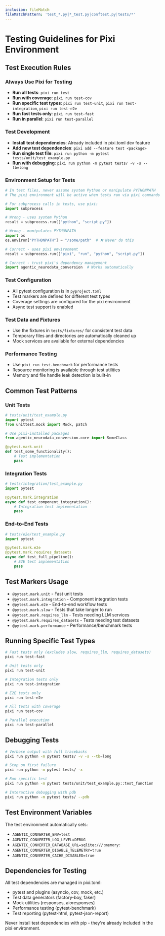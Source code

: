 ```yaml
---
inclusion: fileMatch
fileMatchPattern: 'test_*.py|*_test.py|conftest.py|tests/*'
---
```


# Testing Guidelines for Pixi Environment

## Test Execution Rules

### Always Use Pixi for Testing
- **Run all tests**: `pixi run test`
- **Run with coverage**: `pixi run test-cov`
- **Run specific test types**: `pixi run test-unit`, `pixi run test-integration`, `pixi run test-e2e`
- **Run fast tests only**: `pixi run test-fast`
- **Run in parallel**: `pixi run test-parallel`

### Test Development
- **Install test dependencies**: Already included in pixi.toml dev feature
- **Add new test dependencies**: `pixi add --feature test <package>`
- **Run single test file**: `pixi run python -m pytest tests/unit/test_example.py`
- **Run with debugging**: `pixi run python -m pytest tests/ -v -s --tb=long`

### Environment Setup for Tests
```python
# In test files, never assume system Python or manipulate PYTHONPATH
# The pixi environment will be active when tests run via pixi commands

# For subprocess calls in tests, use pixi:
import subprocess

# Wrong - uses system Python
result = subprocess.run(["python", "script.py"])

# Wrong - manipulates PYTHONPATH
import os
os.environ["PYTHONPATH"] = "/some/path"  # ❌ Never do this

# Correct - uses pixi environment
result = subprocess.run(["pixi", "run", "python", "script.py"])

# Correct - trust pixi's dependency management
import agentic_neurodata_conversion  # Works automatically
```

### Test Configuration
- All pytest configuration is in `pyproject.toml`
- Test markers are defined for different test types
- Coverage settings are configured for the pixi environment
- Async test support is enabled

### Test Data and Fixtures
- Use the fixtures in `tests/fixtures/` for consistent test data
- Temporary files and directories are automatically cleaned up
- Mock services are available for external dependencies

### Performance Testing
- Use `pixi run test-benchmark` for performance tests
- Resource monitoring is available through test utilities
- Memory and file handle leak detection is built-in

## Common Test Patterns

### Unit Tests
```python
# tests/unit/test_example.py
import pytest
from unittest.mock import Mock, patch

# Use pixi-installed packages
from agentic_neurodata_conversion.core import SomeClass

@pytest.mark.unit
def test_some_functionality():
    # Test implementation
    pass
```

### Integration Tests
```python
# tests/integration/test_example.py
import pytest

@pytest.mark.integration
async def test_component_integration():
    # Integration test implementation
    pass
```

### End-to-End Tests
```python
# tests/e2e/test_example.py
import pytest

@pytest.mark.e2e
@pytest.mark.requires_datasets
async def test_full_pipeline():
    # E2E test implementation
    pass
```

## Test Markers Usage

- `@pytest.mark.unit` - Fast unit tests
- `@pytest.mark.integration` - Component integration tests  
- `@pytest.mark.e2e` - End-to-end workflow tests
- `@pytest.mark.slow` - Tests that take longer to run
- `@pytest.mark.requires_llm` - Tests needing LLM services
- `@pytest.mark.requires_datasets` - Tests needing test datasets
- `@pytest.mark.performance` - Performance/benchmark tests

## Running Specific Test Types

```bash
# Fast tests only (excludes slow, requires_llm, requires_datasets)
pixi run test-fast

# Unit tests only
pixi run test-unit

# Integration tests only  
pixi run test-integration

# E2E tests only
pixi run test-e2e

# All tests with coverage
pixi run test-cov

# Parallel execution
pixi run test-parallel
```

## Debugging Tests

```bash
# Verbose output with full tracebacks
pixi run python -m pytest tests/ -v -s --tb=long

# Stop on first failure
pixi run python -m pytest tests/ -x

# Run specific test
pixi run python -m pytest tests/unit/test_example.py::test_function

# Interactive debugging with pdb
pixi run python -m pytest tests/ --pdb
```

## Test Environment Variables

The test environment automatically sets:
- `AGENTIC_CONVERTER_ENV=test`
- `AGENTIC_CONVERTER_LOG_LEVEL=DEBUG`
- `AGENTIC_CONVERTER_DATABASE_URL=sqlite:///:memory:`
- `AGENTIC_CONVERTER_DISABLE_TELEMETRY=true`
- `AGENTIC_CONVERTER_CACHE_DISABLED=true`

## Dependencies for Testing

All test dependencies are managed in pixi.toml:
- pytest and plugins (asyncio, cov, mock, etc.)
- Test data generators (factory-boy, faker)
- Mock utilities (responses, aioresponses)
- Performance testing (pytest-benchmark)
- Test reporting (pytest-html, pytest-json-report)

Never install test dependencies with pip - they're already included in the pixi environment.